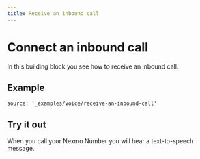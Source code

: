 ```yaml
---
title: Receive an inbound call
---
```


# Connect an inbound call

In this building block you see how to receive an inbound call.

## Example

```tabbed_content
source: '_examples/voice/receive-an-inbound-call'
```

## Try it out

When you call your Nexmo Number you will hear a text-to-speech message.
